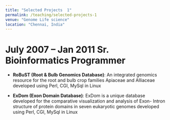 ```yaml
---
title: "Selected Projects  1"
permalink: /teaching/selected-projects-1
venue: "Genome Life science"
location: "Chennai, India"
---
```


July 2007 – Jan 2011 Sr. Bioinformatics Programmer
===================================================


* **RoBuST (Root & Bulb Genomics Database)**:
    An integrated genomics resource for the root and bulb crop families Apiaceae and Alliaceae developed using Perl, CGI, MySql in Linux
  
* **ExDom (Exon Domain Database)**:
    ExDom is a unique database developed for the comparative visualization and analysis of Exon- Intron structure of protein domains in seven eukaryotic genomes developed using Perl, CGI, MySql in Linux
